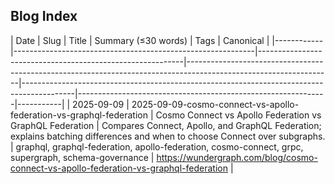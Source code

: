 ## Blog Index

| Date       | Slug                                                       | Title                                                     | Summary (≤30 words)                                                                                             | Tags                                                                                      | Canonical |
|------------|------------------------------------------------------------|-----------------------------------------------------------|------------------------------------------------------------------------------------------------------------------|-------------------------------------------------------------------------------------------|--------------------------------------------------------------|-----------|
| 2025-09-09 | 2025-09-09-cosmo-connect-vs-apollo-federation-vs-graphql-federation | Cosmo Connect vs Apollo Federation vs GraphQL Federation | Compares Connect, Apollo, and GraphQL Federation; explains batching differences and when to choose Connect over subgraphs. | graphql, graphql-federation, apollo-federation, cosmo-connect, grpc, supergraph, schema-governance | https://wundergraph.com/blog/cosmo-connect-vs-apollo-federation-vs-graphql-federation |
